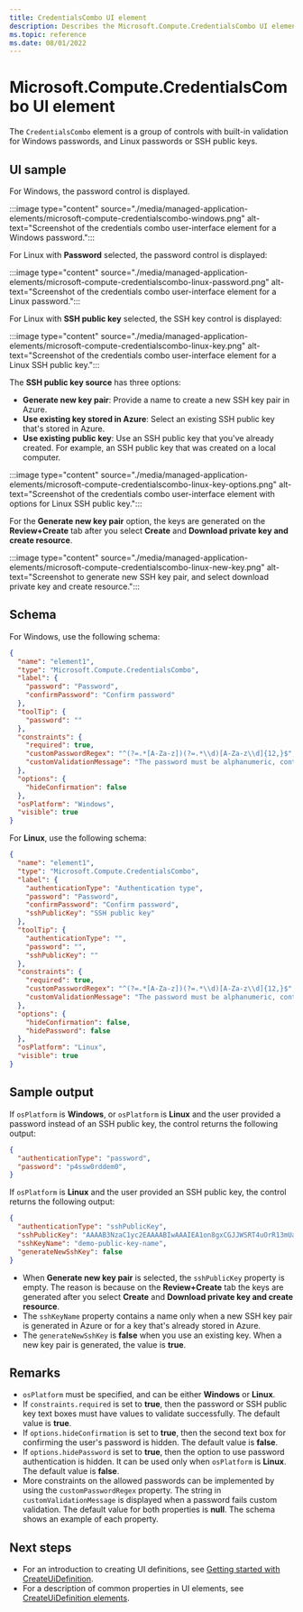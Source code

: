 ```yaml
---
title: CredentialsCombo UI element
description: Describes the Microsoft.Compute.CredentialsCombo UI element for Azure portal.
ms.topic: reference
ms.date: 08/01/2022
---
```


# Microsoft.Compute.CredentialsCombo UI element

The `CredentialsCombo` element is a group of controls with built-in validation for Windows passwords, and Linux passwords or SSH public keys.

## UI sample

For Windows, the password control is displayed.

:::image type="content" source="./media/managed-application-elements/microsoft-compute-credentialscombo-windows.png" alt-text="Screenshot of the credentials combo user-interface element for a Windows password.":::

For Linux with **Password** selected, the password control is displayed:

:::image type="content" source="./media/managed-application-elements/microsoft-compute-credentialscombo-linux-password.png" alt-text="Screenshot of the credentials combo user-interface element for a Linux password.":::

For Linux with **SSH public key** selected, the SSH key control is displayed:

:::image type="content" source="./media/managed-application-elements/microsoft-compute-credentialscombo-linux-key.png" alt-text="Screenshot of the credentials combo user-interface element for a Linux SSH public key.":::

The **SSH public key source** has three options:

- **Generate new key pair**: Provide a name to create a new SSH key pair in Azure.
- **Use existing key stored in Azure**: Select an existing SSH public key that's stored in Azure.
- **Use existing public key**: Use an SSH public key that you've already created. For example, an SSH public key that was created on a local computer.

:::image type="content" source="./media/managed-application-elements/microsoft-compute-credentialscombo-linux-key-options.png" alt-text="Screenshot of the credentials combo user-interface element with options for Linux SSH public key.":::

For the **Generate new key pair** option, the keys are generated on the **Review+Create** tab after you select **Create** and **Download private key and create resource**.

:::image type="content" source="./media/managed-application-elements/microsoft-compute-credentialscombo-linux-new-key.png" alt-text="Screenshot to generate new SSH key pair, and select download private key and create resource.":::

## Schema

For Windows, use the following schema:

```json
{
  "name": "element1",
  "type": "Microsoft.Compute.CredentialsCombo",
  "label": {
    "password": "Password",
    "confirmPassword": "Confirm password"
  },
  "toolTip": {
    "password": ""
  },
  "constraints": {
    "required": true,
    "customPasswordRegex": "^(?=.*[A-Za-z])(?=.*\\d)[A-Za-z\\d]{12,}$",
    "customValidationMessage": "The password must be alphanumeric, contain at least 12 characters, and have at least 1 letter and 1 number."
  },
  "options": {
    "hideConfirmation": false
  },
  "osPlatform": "Windows",
  "visible": true
}
```

For **Linux**, use the following schema:

```json
{
  "name": "element1",
  "type": "Microsoft.Compute.CredentialsCombo",
  "label": {
    "authenticationType": "Authentication type",
    "password": "Password",
    "confirmPassword": "Confirm password",
    "sshPublicKey": "SSH public key"
  },
  "toolTip": {
    "authenticationType": "",
    "password": "",
    "sshPublicKey": ""
  },
  "constraints": {
    "required": true,
    "customPasswordRegex": "^(?=.*[A-Za-z])(?=.*\\d)[A-Za-z\\d]{12,}$",
    "customValidationMessage": "The password must be alphanumeric, contain at least 12 characters, and have at least 1 letter and 1 number."
  },
  "options": {
    "hideConfirmation": false,
    "hidePassword": false
  },
  "osPlatform": "Linux",
  "visible": true
}
```

## Sample output

If `osPlatform` is **Windows**, or `osPlatform` is **Linux** and the user provided a password instead of an SSH public key, the control returns the following output:

```json
{
  "authenticationType": "password",
  "password": "p4ssw0rddem0",
}
```

If `osPlatform` is **Linux** and the user provided an SSH public key, the control returns the following output:

```json
{
  "authenticationType": "sshPublicKey",
  "sshPublicKey": "AAAAB3NzaC1yc2EAAAABIwAAAIEA1on8gxCGJJWSRT4uOrR13mUaUk0hRf4RzxSZ1zRbYYFw8pfGesIFoEuVth4HKyF8k1y4mRUnYHP1XNMNMJl1JcEArC2asV8sHf6zSPVffozZ5TT4SfsUu/iKy9lUcCfXzwre4WWZSXXcPff+EHtWshahu3WzBdnGxm5Xoi89zcE=",
  "sshKeyName": "demo-public-key-name",
  "generateNewSshKey": false
}
```

- When **Generate new key pair** is selected, the `sshPublicKey` property is empty. The reason is because on the **Review+Create** tab the keys are generated after you select **Create** and **Download private key and create resource**.
- The `sshKeyName` property contains a name only when a new SSH key pair is generated in Azure or for a key that's already stored in Azure.
- The `generateNewSshKey` is **false** when you use an existing key. When a new key pair is generated, the value is **true**.

## Remarks

- `osPlatform` must be specified, and can be either **Windows** or **Linux**.
- If `constraints.required` is set to **true**, then the password or SSH public key text boxes must have values to validate successfully. The default value is **true**.
- If `options.hideConfirmation` is set to **true**, then the second text box for confirming the user's password is hidden. The default value is **false**.
- If `options.hidePassword` is set to **true**, then the option to use password authentication is hidden. It can be used only when `osPlatform` is **Linux**. The default value is **false**.
- More constraints on the allowed passwords can be implemented by using the `customPasswordRegex` property. The string in `customValidationMessage` is displayed when a password fails custom validation. The default value for both properties is **null**. The schema shows an example of each property.

## Next steps

- For an introduction to creating UI definitions, see [Getting started with CreateUiDefinition](create-uidefinition-overview.md).
- For a description of common properties in UI elements, see [CreateUiDefinition elements](create-uidefinition-elements.md).

